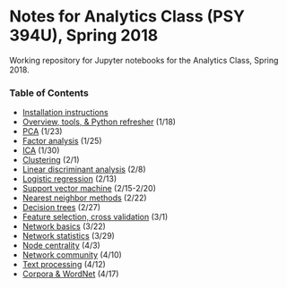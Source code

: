 # Notes for Analytics Class (PSY 394U), Spring 2018

Working repository for Jupyter notebooks for the Analytics Class, Spring 2018.


### Table of Contents

* [Installation instructions](https://github.com/sathayas/JupyterAnalyticsSpring2018/blob/master/Installation.ipynb)
* [Overview, tools, & Python refresher](https://github.com/sathayas/JupyterAnalyticsSpring2018/blob/master/Intro.ipynb) (1/18)
* [PCA](https://github.com/sathayas/JupyterAnalyticsSpring2018/blob/master/PCA.ipynb) (1/23)
* [Factor analysis](https://github.com/sathayas/JupyterAnalyticsSpring2018/blob/master/FactorAnalysis.ipynb) (1/25)
* [ICA](https://github.com/sathayas/JupyterAnalyticsSpring2018/blob/master/ICA.ipynb) (1/30)
* [Clustering](https://github.com/sathayas/JupyterAnalyticsSpring2018/blob/master/Clustering.ipynb) (2/1)
* [Linear discriminant analysis](https://github.com/sathayas/JupyterAnalyticsSpring2018/blob/master/LinDisc.ipynb) (2/8)
* [Logistic regression](https://github.com/sathayas/JupyterAnalyticsSpring2018/blob/master/Logistic.ipynb) (2/13)
* [Support vector machine](https://github.com/sathayas/JupyterAnalyticsSpring2018/blob/master/SVM.ipynb) (2/15-2/20)
* [Nearest neighbor methods](https://github.com/sathayas/JupyterAnalyticsSpring2018/blob/master/NearestNeighbor.ipynb) (2/22)
* [Decision trees](https://github.com/sathayas/JupyterAnalyticsSpring2018/blob/master/DecisionTree.ipynb) (2/27)
* [Feature selection, cross validation](https://github.com/sathayas/JupyterAnalyticsSpring2018/blob/master/CrossValidation.ipynb) (3/1)
* [Network basics](https://github.com/sathayas/JupyterAnalyticsSpring2018/blob/master/NetworkBasics.ipynb) (3/22)
* [Network statistics](https://github.com/sathayas/JupyterAnalyticsSpring2018/blob/master/NetworkStats.ipynb) (3/29)
* [Node centrality](https://github.com/sathayas/JupyterAnalyticsSpring2018/blob/master/NetworkCentral.ipynb) (4/3)
* [Network community](https://github.com/sathayas/JupyterAnalyticsSpring2018/blob/master/NetworkCommunity.ipynb) (4/10)
* [Text processing](https://github.com/sathayas/JupyterAnalyticsSpring2018/blob/master/TextProcessing.ipynb) (4/12)
* [Corpora & WordNet](https://github.com/sathayas/JupyterAnalyticsSpring2018/blob/master/Corpora.ipynb) (4/17)

